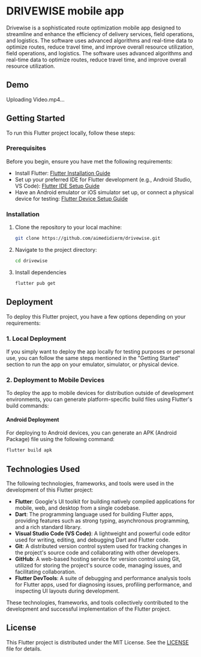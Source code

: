 # DRIVEWISE mobile app

Drivewise is a sophisticated route optimization mobile app designed to streamline and enhance the efficiency of delivery services, field operations, and logistics. The software uses advanced algorithms and real-time data to optimize routes, reduce travel time, and improve overall resource utilization, field operations, and logistics. The software uses advanced algorithms and real-time data to optimize routes, reduce travel time, and improve overall resource utilization.

## Demo


Uploading Video.mp4…


## Getting Started

To run this Flutter project locally, follow these steps:

### Prerequisites

Before you begin, ensure you have met the following requirements:

- Install Flutter: [Flutter Installation Guide](https://flutter.dev/docs/get-started/install)
- Set up your preferred IDE for Flutter development (e.g., Android Studio, VS Code): [Flutter IDE Setup Guide](https://flutter.dev/docs/get-started/editor)
- Have an Android emulator or iOS simulator set up, or connect a physical device for testing: [Flutter Device Setup Guide](https://flutter.dev/docs/get-started/install)

### Installation

1. Clone the repository to your local machine:

   ```sh
   git clone https://github.com/aimedidierm/drivewise.git
   ```

2. Navigate to the project directory:

   ```sh
   cd drivewise
   ```

3. Install dependencies

   ```sh
   flutter pub get
   ```

## Deployment

To deploy this Flutter project, you have a few options depending on your requirements:

### 1. Local Deployment

If you simply want to deploy the app locally for testing purposes or personal use, you can follow the same steps mentioned in the "Getting Started" section to run the app on your emulator, simulator, or physical device.

### 2. Deployment to Mobile Devices

To deploy the app to mobile devices for distribution outside of development environments, you can generate platform-specific build files using Flutter's build commands:

#### Android Deployment

For deploying to Android devices, you can generate an APK (Android Package) file using the following command:

```sh
flutter build apk
```

## Technologies Used

The following technologies, frameworks, and tools were used in the development of this Flutter project:

- **Flutter**: Google's UI toolkit for building natively compiled applications for mobile, web, and desktop from a single codebase.
- **Dart**: The programming language used for building Flutter apps, providing features such as strong typing, asynchronous programming, and a rich standard library.
- **Visual Studio Code (VS Code)**: A lightweight and powerful code editor used for writing, editing, and debugging Dart and Flutter code.
- **Git**: A distributed version control system used for tracking changes in the project's source code and collaborating with other developers.
- **GitHub**: A web-based hosting service for version control using Git, utilized for storing the project's source code, managing issues, and facilitating collaboration.
- **Flutter DevTools**: A suite of debugging and performance analysis tools for Flutter apps, used for diagnosing issues, profiling performance, and inspecting UI layouts during development.

These technologies, frameworks, and tools collectively contributed to the development and successful implementation of the Flutter project.

## License

This Flutter project is distributed under the MIT License. See the [LICENSE](LICENSE) file for details.
